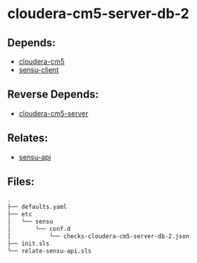 # cloudera-cm5-server-db-2

## Depends:

  -  [cloudera-cm5](/salt/cloudera-cm5)
  -  [sensu-client](/salt/sensu-client)

## Reverse Depends:

  -  [cloudera-cm5-server](/salt/cloudera-cm5-server)

## Relates:

  -  [sensu-api](/salt/sensu-api)

## Files:

```bash
.
├── defaults.yaml
├── etc
│   └── sensu
│       └── conf.d
│           └── checks-cloudera-cm5-server-db-2.json
├── init.sls
└── relate-sensu-api.sls
```
